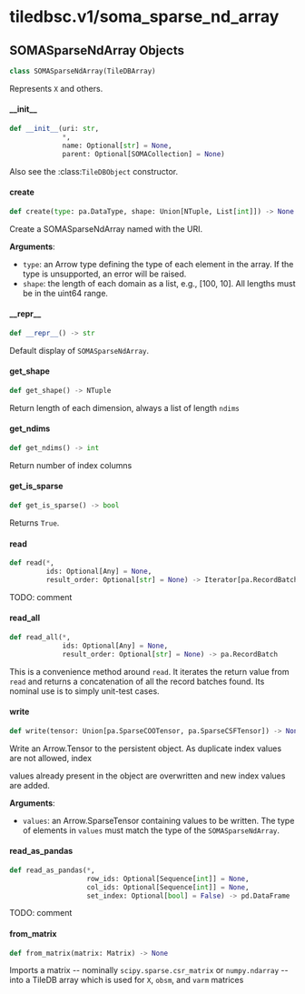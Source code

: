 <a id="tiledbsc.v1/soma_sparse_nd_array"></a>

# tiledbsc.v1/soma\_sparse\_nd\_array

<a id="tiledbsc.v1/soma_sparse_nd_array.SOMASparseNdArray"></a>

## SOMASparseNdArray Objects

```python
class SOMASparseNdArray(TileDBArray)
```

Represents ``X`` and others.

<a id="tiledbsc.v1/soma_sparse_nd_array.SOMASparseNdArray.__init__"></a>

#### \_\_init\_\_

```python
def __init__(uri: str,
             *,
             name: Optional[str] = None,
             parent: Optional[SOMACollection] = None)
```

Also see the :class:`TileDBObject` constructor.

<a id="tiledbsc.v1/soma_sparse_nd_array.SOMASparseNdArray.create"></a>

#### create

```python
def create(type: pa.DataType, shape: Union[NTuple, List[int]]) -> None
```

Create a SOMASparseNdArray named with the URI.

**Arguments**:

- `type`: an Arrow type defining the type of each element in the array. If the type is
unsupported, an error will be raised.
- `shape`: the length of each domain as a list, e.g., [100, 10]. All lengths must be in
the uint64 range.

<a id="tiledbsc.v1/soma_sparse_nd_array.SOMASparseNdArray.__repr__"></a>

#### \_\_repr\_\_

```python
def __repr__() -> str
```

Default display of `SOMASparseNdArray`.

<a id="tiledbsc.v1/soma_sparse_nd_array.SOMASparseNdArray.get_shape"></a>

#### get\_shape

```python
def get_shape() -> NTuple
```

Return length of each dimension, always a list of length ``ndims``

<a id="tiledbsc.v1/soma_sparse_nd_array.SOMASparseNdArray.get_ndims"></a>

#### get\_ndims

```python
def get_ndims() -> int
```

Return number of index columns

<a id="tiledbsc.v1/soma_sparse_nd_array.SOMASparseNdArray.get_is_sparse"></a>

#### get\_is\_sparse

```python
def get_is_sparse() -> bool
```

Returns ``True``.

<a id="tiledbsc.v1/soma_sparse_nd_array.SOMASparseNdArray.read"></a>

#### read

```python
def read(*,
         ids: Optional[Any] = None,
         result_order: Optional[str] = None) -> Iterator[pa.RecordBatch]
```

TODO: comment

<a id="tiledbsc.v1/soma_sparse_nd_array.SOMASparseNdArray.read_all"></a>

#### read\_all

```python
def read_all(*,
             ids: Optional[Any] = None,
             result_order: Optional[str] = None) -> pa.RecordBatch
```

This is a convenience method around `read`. It iterates the return value from `read`
and returns a concatenation of all the record batches found. Its nominal use is to
simply unit-test cases.

<a id="tiledbsc.v1/soma_sparse_nd_array.SOMASparseNdArray.write"></a>

#### write

```python
def write(tensor: Union[pa.SparseCOOTensor, pa.SparseCSFTensor]) -> None
```

Write an Arrow.Tensor to the persistent object. As duplicate index values are not allowed, index

values already present in the object are overwritten and new index values are added.

**Arguments**:

- `values`: an Arrow.SparseTensor containing values to be written. The type of elements in `values`
must match the type of the `SOMASparseNdArray`.

<a id="tiledbsc.v1/soma_sparse_nd_array.SOMASparseNdArray.read_as_pandas"></a>

#### read\_as\_pandas

```python
def read_as_pandas(*,
                   row_ids: Optional[Sequence[int]] = None,
                   col_ids: Optional[Sequence[int]] = None,
                   set_index: Optional[bool] = False) -> pd.DataFrame
```

TODO: comment

<a id="tiledbsc.v1/soma_sparse_nd_array.SOMASparseNdArray.from_matrix"></a>

#### from\_matrix

```python
def from_matrix(matrix: Matrix) -> None
```

Imports a matrix -- nominally `scipy.sparse.csr_matrix` or `numpy.ndarray` -- into a TileDB
array which is used for `X`, `obsm`, and `varm` matrices


